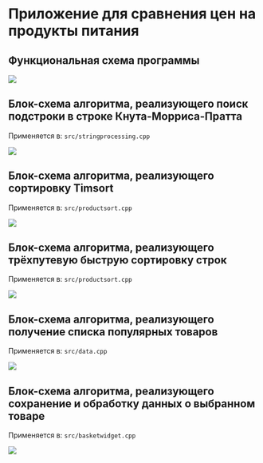 # Приложение для сравнения цен на продукты питания

## Функциональная схема программы
<img src="./schemes/main.png">

## Блок-схема алгоритма, реализующего поиск подстроки в строке Кнута-Морриса-Пратта

Применяется в: `src/stringprocessing.cpp`

<img src="./schemes/KMP.png">

## Блок-схема алгоритма, реализующего сортировку Timsort

Применяется в: `src/productsort.cpp`

<img src="./schemes/timsort.png">

## Блок-схема алгоритма, реализующего трёхпутевую быструю сортировку строк

Применяется в: `src/productsort.cpp`

<img src="./schemes/quicksort.png">

## Блок-схема алгоритма, реализующего получение списка популярных товаров

Применяется в: `src/data.cpp`

<img src="./schemes/popular.png">

## Блок-схема алгоритма, реализующего сохранение и обработку данных о выбранном товаре

Применяется в: `src/basketwidget.cpp`

<img src="./schemes/basket.png">
